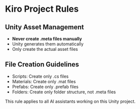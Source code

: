 # Kiro Project Rules

## Unity Asset Management
- **Never create .meta files manually**
- Unity generates them automatically
- Only create the actual asset files

## File Creation Guidelines
- Scripts: Create only .cs files
- Materials: Create only .mat files  
- Prefabs: Create only .prefab files
- Folders: Create only folder structure, not .meta files

This rule applies to all AI assistants working on this Unity project.